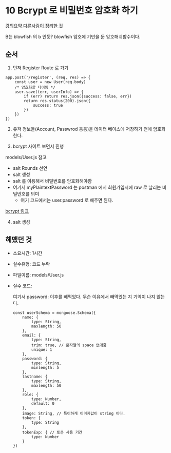 # 10 Bcrypt 로 비밀번호 암호화 하기

[강의요약 다른사람이 정리한 것](https://yerinko.tistory.com/16)

B는 blowfish 의 b 인듯? blowfish 암호에 기반을 둔 암호해쉬함수이다.

## 순서

1. 먼저 Register Route 로 가기

```
app.post('/register', (req, res) => {
	const user = new User(req.body)
	/* 암호화할 타이밍 */
	user.save((err, userInfo) => {
		if (err) return res.json({success: false, err})
		return res.status(200).json({
			success: true
		})
	})
})
```
2. 유저 정보들(Account, Passwrod 등등)을 데이터 베이스에 저장하기 전에 암호화한다.

3. bcrypt 사이트 보면서 진행

models/User.js 참고

- salt Rounds 선언
- salt 생성
- salt 를 이용해서 비밀번호를 암호화해야함
- 여기서 myPlaintextPassword 는 postman 에서 회원가입시에 raw 로 날리는 비밀번호를 의미
	- 여기 코드에서는 user.password 로 해주면 된다.

[bcrypt 링크](https://www.npmjs.com/package/bcrypt)


4. salt 생성

## 헤맸던 것
- 소요시간: 1시간
- 실수유형: 코드 누락
- 파일이름: models/User.js
- 실수 코드:

	여기서 password: 이후를 빼먹었다. 무슨 이유에서 빼먹었는 지 기억이 나지 않는다.
	```
	const userSchema = mongoose.Schema({
		name: {
			type: String,
			maxlength: 50
		},
		email: {
			type: String,
			trim: true, // 문자열의 space 없애줌
			unique: 1
		},
		password: {
			type: String,
			minlength: 5
		},
		lastname: {
			type: String,
			maxlength: 50
		},
		role: {
			type: Number,
			default: 0
		},
		image: String, // 특이하게 이미지값이 string 이다.
		token: {
			type: String
		},
		tokenExp: { // 토큰 사용 기간
			type: Number
		}
	})
	```